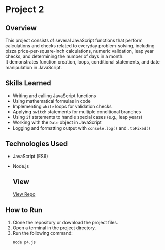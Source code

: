 # Project 2

## Overview
This project consists of several JavaScript functions that perform calculations and checks related to everyday problem-solving, including pizza price-per-square-inch calculations, numeric validation, leap year checks, and determining the number of days in a month.  
It demonstrates function creation, loops, conditional statements, and date manipulation in JavaScript.

## Skills Learned
- Writing and calling JavaScript functions
- Using mathematical formulas in code
- Implementing `while` loops for validation checks
- Applying `switch` statements for multiple conditional branches
- Using `if` statements to handle special cases (e.g., leap years)
- Working with the `Date` object in JavaScript
- Logging and formatting output with `console.log()` and `.toFixed()`

## Technologies Used
- JavaScript (ES6)
- Node.js

  ## View
  [View Repo](https://uo-cit-drewlesh.github.io/CS-111-IntroWebProgramming/Project2/)

## How to Run
1. Clone the repository or download the project files.
2. Open a terminal in the project directory.
3. Run the following command:
   ```bash
   node p4.js
